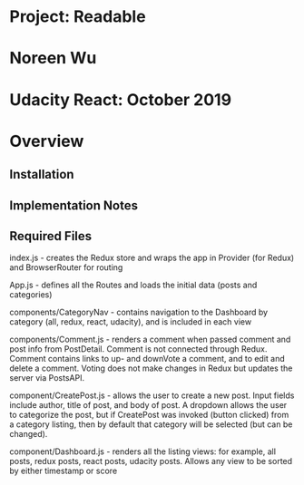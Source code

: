 # Project: Readable
# Noreen Wu
# Udacity React: October 2019

# Overview

## Installation


## Implementation Notes


## Required Files

index.js - creates the Redux store and wraps the app in Provider (for Redux) and BrowserRouter for routing

App.js - defines all the Routes and loads the initial data (posts and categories)

components/CategoryNav - contains navigation to the Dashboard by category (all, redux, react, udacity),
    and is included in each view


components/Comment.js - renders a comment when passed comment and post info from PostDetail. Comment
    is not connected through Redux. Comment contains links to up- and downVote a comment, and to
    edit and delete a comment. Voting does not make changes in Redux but updates the server via PostsAPI.


component/CreatePost.js - allows the user to create a new post. Input fields include author, title of post,
    and body of post. A dropdown allows the user to categorize the post, but if CreatePost was invoked
    (button clicked) from a category listing, then by default that category will be selected (but can be changed).

component/Dashboard.js - renders all the listing views: for example, all posts, redux posts, react posts, udacity posts.
    Allows any view to be sorted by either timestamp or score

    
